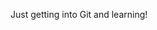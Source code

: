 Just getting into Git and learning!

<!---
sumofdata/sumofdata is a ✨ special ✨ repository because its `README.md` (this file) appears on your GitHub profile.
You can click the Preview link to take a look at your changes.
--->
